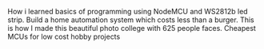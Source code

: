 How i learned basics of programming using NodeMCU and WS2812b led strip.
Build a home automation system which costs less than a burger.
This is how I made this beautiful photo college with 625 people faces.
Cheapest MCUs for low cost hobby projects
